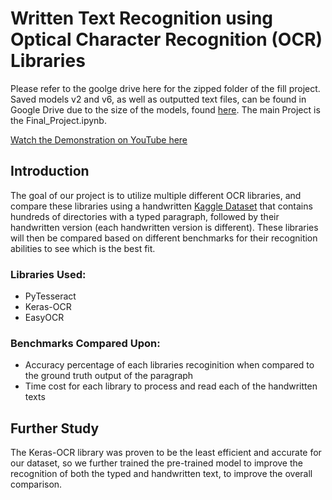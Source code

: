 # Written Text Recognition using Optical Character Recognition (OCR) Libraries

Please refer to the goolge drive here for the zipped folder of the fill project. Saved models v2 and v6, as well as outputted text files, can be found in Google Drive due to the size of the models, found [here](https://drive.google.com/drive/folders/10h6bAp6HznDMLWdoMtMbanAfwCOV7OqE). The main Project is the Final_Project.ipynb.

[Watch the Demonstration on YouTube here](https://youtu.be/kaecmcA4kgo)

## Introduction
The goal of our project is to utilize multiple different OCR libraries, and compare these libraries using a handwritten [Kaggle Dataset](https://www.kaggle.com/datasets/naderabdalghani/iam-handwritten-forms-dataset/data) that contains hundreds of directories with a typed paragraph, followed by their handwritten version (each handwritten version is different). These libraries will then be compared based on different benchmarks for their recognition abilities to see which is the best fit.

### Libraries Used:
- PyTesseract
- Keras-OCR
- EasyOCR

### Benchmarks Compared Upon:
- Accuracy percentage of each libraries recoginition when compared to the ground truth output of the paragraph
- Time cost for each library to process and read each of the handwritten texts

## Further Study
The Keras-OCR library was proven to be the least efficient and accurate for our dataset, so we further trained the pre-trained model to improve the recognition of both the typed and handwritten text, to improve the overall comparison.
